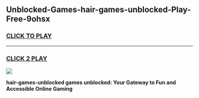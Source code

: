 
## Unblocked-Games-hair-games-unblocked-Play-Free-9ohsx
<h3>
<a href="https://premium76.site?title=hair-games-unblocked&ref=10A">CLICK TO PLAY</a></h3>
<hr>

<h3>
<a href="https://premium76.site?title=hair-games-unblocked&ref=10A">CLICK 2 PLAY</a>
  
</h3>

<a href="https://premium76.site?title=hair-games-unblocked&ref=10A"><img src="https://clearcache.store/games.png"></a>


**hair-games-unblocked games unblocked: Your Gateway to Fun and Accessible Online Gaming**

